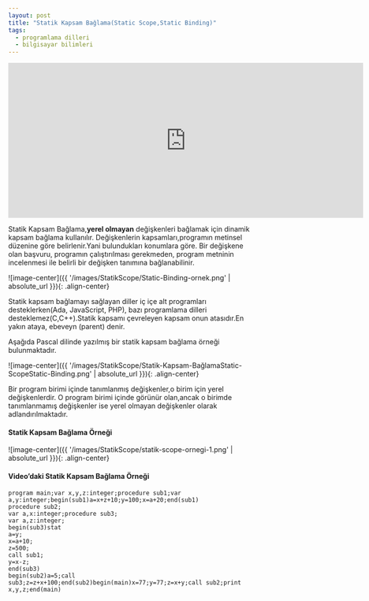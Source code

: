 ```yaml
---
layout: post
title: "Statik Kapsam Bağlama(Static Scope,Static Binding)"
tags:
  - programlama dilleri
  - bilgisayar bilimleri
---
```


<center>
<iframe width="720" height="315" src="https://www.youtube.com/embed/WNlJFz65vRo" frameborder="0" allowfullscreen></iframe>
</center>

Statik Kapsam Bağlama,**yerel olmayan** değişkenleri bağlamak için dinamik kapsam bağlama kullanılır.
Değişkenlerin kapsamları,programın metinsel düzenine göre belirlenir.Yani bulundukları konumlara göre.
Bir değişkene olan başvuru, programın çalıştırılması gerekmeden, program metninin incelenmesi ile belirli bir değişken tanımına bağlanabilinir.

![image-center]({{ '/images/StatikScope/Static-Binding-ornek.png' | absolute_url }}){: .align-center}

Statik kapsam bağlamayı sağlayan diller iç içe alt programları desteklerken(Ada, JavaScript, PHP),
bazı programlama dilleri desteklemez(C,C++).Statik kapsamı çevreleyen kapsam onun atasıdır.En yakın ataya, ebeveyn (parent) denir.

Aşağıda Pascal dilinde yazılmış bir statik kapsam bağlama örneği bulunmaktadır.

![image-center]({{ '/images/StatikScope/Statik-Kapsam-BağlamaStatic-ScopeStatic-Binding.png' | absolute_url }}){: .align-center}

Bir program birimi içinde tanımlanmış değişkenler,o birim için yerel değişkenlerdir.
O program birimi içinde görünür olan,ancak o birimde tanımlanmamış değişkenler ise yerel olmayan değişkenler olarak adlandırılmaktadır.

#### Statik Kapsam Bağlama Örneği

![image-center]({{ '/images/StatikScope/statik-scope-ornegi-1.png' | absolute_url }}){: .align-center}

#### Video’daki Statik Kapsam Bağlama Örneği

```
program main;var x,y,z:integer;procedure sub1;var a,y:integer;begin(sub1)a=x+z+10;y=100;x=a+20;end(sub1)
procedure sub2;
var a,x:integer;procedure sub3;
var a,z:integer;
begin(sub3)stat
a=y;
x=a+10;
z=500;
call sub1;
y=x-z;
end(sub3)
begin(sub2)a=5;call sub3;z=z+x+100;end(sub2)begin(main)x=77;y=77;z=x+y;call sub2;print x,y,z;end(main)
```